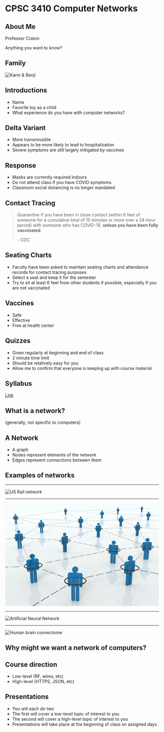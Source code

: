 CPSC 3410 Computer Networks
===========================

About Me
--------

Professor Craton

Anything you want to know?

Family
------

![Karin & Benji](https://joncraton.com/public/benji-karin.jpg)

Introductions
-------------

- Name
- Favorite toy as a child
- What experience do you have with computer networks?

Delta Variant
-------------

- More transmissible
- Appears to be more likely to lead to hospitalization
- Severe symptoms are still largely mitigated by vaccines

Response
--------

- Masks are currently required indoors
- Do not attend class if you have COVID symptoms
- Classroom social distancing is no longer mandated

Contact Tracing
---------------

> Quarantine if you have been in close contact (within 6 feet of someone for a cumulative total of 15 minutes or more over a 24-hour period) with someone who has COVID-19, **unless you have been fully vaccinated**.
> 
> \- CDC

Seating Charts
--------------

- Faculty have been asked to maintain seating charts and attendance records for contact tracing purposes
- Select a seat and keep it for the semester
- Try to sit at least 6 feet from other students if possible, especially if you are not vaccinated

Vaccines
--------

- Safe
- Effective
- Free at health center

Quizzes
-------

- Given regularly at beginning and end of class
- 2 minute time limit
- Should be relatively easy for you
- Allow me to confirm that everyone is keeping up with course material

Syllabus
--------

[Link](../syllabus.html)

What is a network?
------------------

(generally, not specific to computers)

A Network
---------

- A graph
- Nodes represent elements of the network
- Edges represent connections between them

Examples of networks
--------------------

---

![US Rail network](https://upload.wikimedia.org/wikipedia/commons/thumb/f/f6/Amtrak_network_map_2016.png/1024px-Amtrak_network_map_2016.png)

---

![Social network](media/social-network.jpg)

---

![Artificial Neural Network](https://upload.wikimedia.org/wikipedia/commons/thumb/9/99/Neural_network_example.svg/360px-Neural_network_example.svg.png)

---

![Human brain connectome](https://upload.wikimedia.org/wikipedia/commons/f/f2/White_Matter_Connections_Obtained_with_MRI_Tractography.png)

Why might we want a network of computers?
-----------------------------------------

Course direction
----------------

- Low-level (RF, wires, etc)
- High-level (HTTPS, JSON, etc)

Presentations
-------------

- You will each do two
- The first will cover a low-level topic of interest to you
- The second will cover a high-level topic of interest to you
- Presentations will take place at the beginning of class on assigned days
